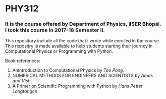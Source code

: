 # PHY312
### It is the course offered by Department of Physics, IISER Bhopal. I took this course in 2017-18 Semester II.
This repository include all the code that i wrote while enrolled in the course. This repositry is made available to help students starting their journey in Computational Physics or Programming with Python.

Book references:
1. AnIntroduction to Computational Physics by _Tao Pang_.
2. NUMERICAL METHODS FOR ENGINEERS AND SCIENTISTS by _Amos and Vish_.
3. A Primer on Scientific Programming with Python by _Hans Petter Langtangen_.
